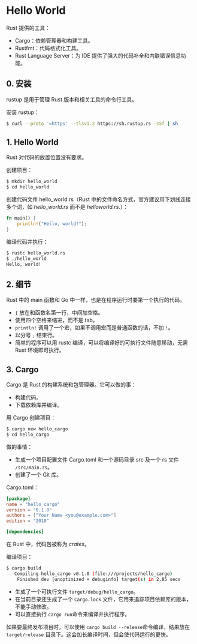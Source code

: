 # Hello World

Rust 提供的工具：

- Cargo：依赖管理器和构建工具。
- Rustfmt：代码格式化工具。
- Rust Language Server：为 IDE 提供了强大的代码补全和内联错误信息功能。

## 0. 安装

rustup 是用于管理 Rust 版本和相关工具的命令行工具。

安装 rustup：

```bash
$ curl --proto '=https' --tlsv1.2 https://sh.rustup.rs -sSf | sh
```

## 1. Hello World

Rust 对代码的放置位置没有要求。

创建项目：

```bash
$ mkdir hello_world
$ cd hello_world
```

创建代码文件 hello_world.rs（Rust 中的文件命名方式，官方建议用下划线连接多个词，如 *hello_world.rs* 而不是 *helloworld.rs*.）：

```rust
fn main() {
    println!("Hello, world!");
}
```

编译代码并执行：

```bash
$ rustc hello_world.rs
$ ./hello_world
Hello, world!
```

## 2. 细节

Rust 中的 main 函数和 Go 中一样，也是在程序运行时要第一个执行的代码。

- `{` 放在和函数名第一行，中间加空格。
- 使用四个空格来缩进，而不是 tab。
- `println!` 调用了一个宏，如果不调用宏而是普通函数的话，不加 `!`。
- 以分号 `;` 结束行。
- 简单的程序可以用 rustc 编译，可以将编译好的可执行文件随意移动，无需 Rust 环境即可执行。

## 3. Cargo

Cargo 是 Rust 的构建系统和包管理器。它可以做的事：

- 构建代码。
- 下载依赖库并编译。

用 Cargo 创建项目：

```bash
$ cargo new hello_cargo
$ cd hello_cargo
```

做的事情：

- 生成一个项目配置文件 Cargo.toml 和一个源码目录 src 及一个 rs 文件 `/src/main.rs`。
- 创建了一个 Git 库。

Cargo.toml：

```toml
[package]
name = "hello_cargo"
version = "0.1.0"
authors = ["Your Name <you@example.com>"]
edition = "2018"

[dependencies]
```

在 Rust 中，代码包被称为 *crates*。

编译项目：

```bash
$ cargo build
   Compiling hello_cargo v0.1.0 (file:///projects/hello_cargo)
    Finished dev [unoptimized + debuginfo] target(s) in 2.85 secs
```

- 生成了一个可执行文件 `target/debug/hello_cargo`。
- 在当前目录还生成了一个 `Cargo.lock` 文件，它用来追踪项目依赖库的版本，不能手动修改。
- 可以直接执行 `cargo run`命令来编译并执行程序。

如果要最终发布项目时，可以使用 `cargo build --release`命令编译，结果放在 `target/release` 目录下。这会加长编译时间，但会使代码运行的更快。

